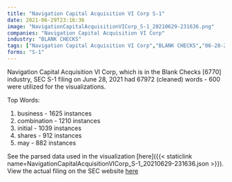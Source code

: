 ```yaml
---
title: "Navigation Capital Acquisition VI Corp S-1"
date: 2021-06-29T23:16:36
image: "NavigationCapitalAcquisitionVICorp_S-1_20210629-231636.png"
companies: "Navigation Capital Acquisition VI Corp"
industry: "BLANK CHECKS"
tags: ["Navigation Capital Acquisition VI Corp","BLANK CHECKS","06-28-2021","S-1"]
forms: "S-1"
---
```

Navigation Capital Acquisition VI Corp, which is in the Blank Checks [6770] industry, SEC S-1 filing on June 28, 2021 had 67972 (cleaned) words - 600 were utilized for the visualizations.

Top Words:
1. business - 1625 instances
2. combination - 1210 instances
3. initial - 1039 instances
4. shares - 912 instances
5. may - 882 instances


See the parsed data used in the visualization [here]({{< staticlink name=NavigationCapitalAcquisitionVICorp_S-1_20210629-231636.json >}}).  
View the actual filing on the SEC website [here](https://www.sec.gov/Archives/edgar/data/1858766/0001193125-21-201847.txt)